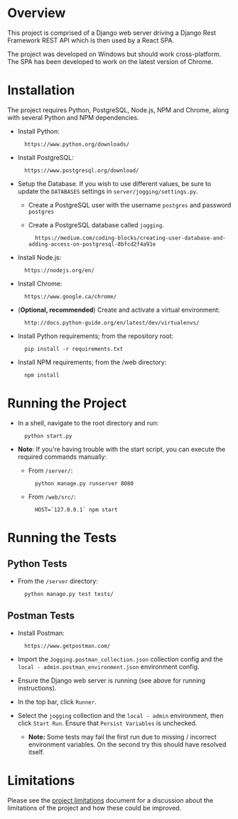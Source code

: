 # Overview

This project is comprised of a Django web server driving a Django Rest Framework REST API which is then used by a
React SPA.

The project was developed on Windows but should work cross-platform. The SPA has been developed to work on the
latest version of Chrome.

# Installation

The project requires Python, PostgreSQL, Node.js, NPM and Chrome, along with several Python and NPM dependencies.

* Install Python:

        https://www.python.org/downloads/

* Install PostgreSQL:

        https://www.postgresql.org/download/

* Setup the Database. If you wish to use different values, be sure to update the `DATABASES` settings in `server/jogging/settings.py`.

    * Create a PostgreSQL user with the username `postgres` and password `postgres`

    * Create a PostgreSQL  database called `jogging`.

            https://medium.com/coding-blocks/creating-user-database-and-adding-access-on-postgresql-8bfcd2f4a91e

* Install Node.js:

        https://nodejs.org/en/

* Install Chrome:

        https://www.google.ca/chrome/

* (**Optional, recommended**) Create and activate a virtual environment:

        http://docs.python-guide.org/en/latest/dev/virtualenvs/

* Install Python requirements; from the repository root:

        pip install -r requirements.txt

* Install NPM requirements; from the /web directory:

        npm install

# Running the Project

* In a shell, navigate to the root directory and run:

        python start.py

* **Note**: If you're having trouble with the start script, you can execute the required commands manually:

    * From `/server/`:

            python manage.py runserver 8080

    * From `/web/src/`:

            HOST=`127.0.0.1` npm start

# Running the Tests

## Python Tests

* From the `/server` directory:

        python manage.py test tests/

## Postman Tests

* Install Postman:

        https://www.getpostman.com/

* Import the `Jogging.postman_collection.json` collection config and the `local - admin.postman_environment.json` environment config.

* Ensure the Django web server is running (see above for running instructions).

* In the top bar, click `Runner`.

* Select the `jogging` collection and the `local - admin` environment, then click `Start Run`. Ensure that `Persist Variables` is unchecked.

    * **Note:** Some tests may fail the first run due to missing / incorrect environment variables. On the second try this should have resolved itself.

# Limitations

Please see the [project limitations](./LIMITATIONS.md) document for a discussion about the limitations of the project and how these could be improved.
